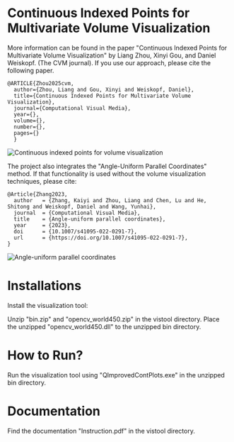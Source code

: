 # Continuous Indexed Points for Multivariate Volume Visualization

More information can be found in the paper "Continuous Indexed Points for Multivariate Volume Visualization" by Liang Zhou, Xinyi Gou, and Daniel Weiskopf. (The CVM journal).
If you use our approach, please cite the following paper.
```
@ARTICLE{Zhou2025cvm,
  author={Zhou, Liang and Gou, Xinyi and Weiskopf, Daniel},
  title={Continuous Indexed Points for Multivariate Volume Visualization}, 
  journal={Computational Visual Media}, 
  year={},
  volume={},
  number={},
  pages={}
  }
````
![Continuous indexed points for volume visualization](/images/cvm25.png)

The project also integrates the "Angle-Uniform Parallel Coordinates" method.
If that functionality is used without the volume visualization techniques, please cite:
```
@Article{Zhang2023,
  author   = {Zhang, Kaiyi and Zhou, Liang and Chen, Lu and He, Shitong and Weiskopf, Daniel and Wang, Yunhai},
  journal  = {Computational Visual Media},
  title    = {Angle-uniform parallel coordinates},
  year     = {2023},
  doi      = {10.1007/s41095-022-0291-7},
  url      = {https://doi.org/10.1007/s41095-022-0291-7},
}

```
![Angle-uniform parallel coordinates](/images/cvm23.png)
# Installations
Install the visualization tool:

Unzip "bin.zip" and "opencv_world450.zip" in the vistool directory.
Place the unzipped "opencv_world450.dll" to the unzipped bin directory. 


# How to Run?

Run the visualization tool using "QImprovedContPlots.exe" in the unzipped bin directory.

# Documentation
Find the documentation "Instruction.pdf" in the vistool directory.
